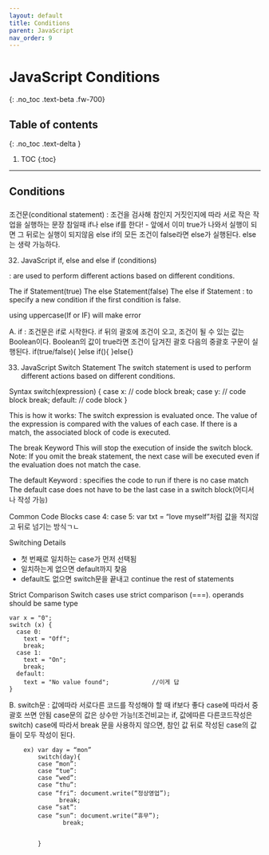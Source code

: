 ```yaml
---
layout: default
title: Conditions
parent: JavaScript
nav_order: 9
---
```


# JavaScript Conditions
{: .no_toc .text-beta .fw-700}

## Table of contents
{: .no_toc .text-delta }

1. TOC
{:toc}

---

## Conditions

### 

조건문(conditional statement) : 조건을 검사해 참인지 거짓인지에 따라 서로 작은 작업을 실행하는 문장
참일때 if나 else if를 한다! - 앞에서 이미 true가 나와서 실행이 되면 그 뒤로는 실행이 되지않음
else if의 모든 조건이 false라면 else가 실행된다. else는 생략 가능하다.

32. JavaScript if, else and else if (conditions)

: are used to perform different actions based on different conditions.

The if Statement(true)
The else Statement(false)
The else if Statement : to specify a new condition if the first condition is false.

using uppercase(If or IF) will make error 

A. if : 조건문은 if로 시작한다. if 뒤의 괄호에 조건이 오고, 조건이 될 수 있는 값는 Boolean이다. 
		Boolean의 값이 true라면 조건이 담겨진 괄호 다음의 중괄호 구문이 실행된다.
			if(true/false){
			}else if(){
			}else{}

33. JavaScript Switch Statement
The switch statement is used to perform different actions based on different conditions.

Syntax
	switch(expression) {
	  case x:
	    // code block
	    break;
	  case y:
	    // code block
	    break;
	  default:
	    // code block
	}

This is how it works:
	The switch expression is evaluated once.
	The value of the expression is compared with the values of each case.
	If there is a match, the associated block of code is executed.

The break Keyword
This will stop the execution of inside the switch block.
Note: If you omit the break statement, the next case will be executed even if the evaluation does not match the case.

The default Keyword
: specifies the code to run if there is no case match
The default case does not have to be the last case in a switch block(어디서나 작성 가능)

Common Code Blocks
case 4:
case 5: var txt = “love myself”처럼
값을 적지않고 뒤로 넘기는 방식ㄱㄴ

Switching Details
* 첫 번째로 일치하는 case가 먼저 선택됨
* 일치하는게 없으면 default까지 찾음
* default도 없으면 switch문을 끝내고 continue the rest of statements

Strict Comparison
Switch cases use strict comparison (===).
operands should be same type

	var x = "0";
	switch (x) {
	  case 0:
	    text = "Off";
	    break;
	  case 1:
	    text = "On";
	    break;
	  default:
	    text = "No value found";			//이게 답
	}

B. switch문 : 값에따라 서로다른 코드를 작성해야 할 때 if보다 좋다
		case에 따라서 중괄호 쓰면 안됨
		case문의 값은 상수만 가능!(조건비교는 if, 값에따른 다른코드작성은 switch)
		case에 따라서 break 문을 사용하지 않으면, 참인 값 뒤로 작성된 case의 값들이 모두 작성이 된다.

		ex) var day = “mon”
		    switch(day){
			case “mon”:
			case “tue”:
			case “wed”:
			case “thu”:
			case “fri”: document.write(“정상영업”);
				  break;
			case “sat”:
			case “sun”: document.write(“휴무”);
				   break;


			}
